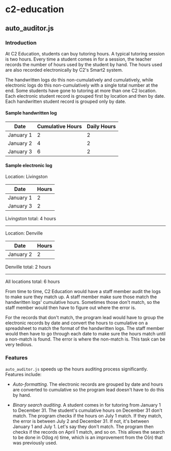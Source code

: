 # c2-education
## auto_auditor.js
### Introduction
At C2 Education, students can buy tutoring hours. A typical tutoring session is two hours. Every time a student comes in for a session, the teacher records the number of hours used by the student by hand. The hours used are also recorded electronically by C2's Smart2 system.

The handwritten logs do this non-cumulatively and cumulatively, while electronic logs do this non-cumulatively with a single total number at the end. Some students have gone to tutoring at more than one C2 location. Each electronic student record is grouped first by location and then by date. Each handwritten student record is grouped only by date.

#### Sample handwritten log

| Date | Cumulative Hours | Daily Hours |
| --- | --- | --- |
| January 1 | 2 | 2 |
| January 2 | 4 | 2 |
| January 3 | 6 | 2 |

#### Sample electronic log

Location: Livingston

| Date | Hours |
| --- | --- |
| January 1 | 2 |
| January 3 | 2 |

Livingston total: 4 hours

---
Location: Denville

| Date | Hours |
| --- | --- |
| January 2 | 2 |

Denville total: 2 hours

---

All locations total: 6 hours

From time to time, C2 Education would have a staff member audit the logs to make sure they match up. A staff member make sure those match the handwritten logs' cumulative hours. Sometimes those don't match, so the staff member would then have to figure out where the error is.

For the records that don't match, the program lead would have to group the electronic records by date and convert the hours to cumulative on a spreadsheet to match the format of the handwritten logs. The staff member would then have to go through each date to make sure the hours match until a non-match is found. The error is where the non-match is. This task can be very tedious.

### Features
```auto_auditor.js``` speeds up the hours auditing process significantly. Features include:

* *Auto-formatting.* The electronic records are grouped by date and hours are converted to cumulative so the program lead doesn't have to do this by hand.

* *Binary search auditing.* A student comes in for tutoring from January 1 to December 31. The student's cumulative hours on December 31 don't match. The program checks if the hours on July 1 match. If they match, the error is between July 2 and December 31. If not, it's between January 1 and July 1. Let's say they don't match. The program then checks if the records on April 1 match, and so on. This allows the search to be done in O(log *n*) time, which is an improvement from the O(*n*) that was previously used.
